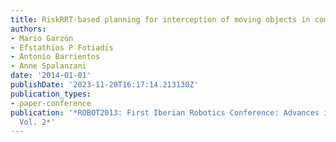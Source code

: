```yaml
---
title: RiskRRT-based planning for interception of moving objects in complex environments
authors:
- Mario Garzón
- Efstathios P Fotiadis
- Antonio Barrientos
- Anne Spalanzani
date: '2014-01-01'
publishDate: '2023-11-20T16:17:14.213130Z'
publication_types:
- paper-conference
publication: '*ROBOT2013: First Iberian Robotics Conference: Advances in Robotics,
  Vol. 2*'
---
```

